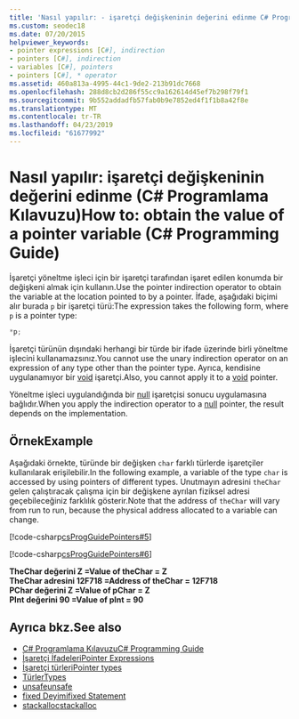 ```yaml
---
title: 'Nasıl yapılır: - işaretçi değişkeninin değerini edinme C# Programlama Kılavuzu'
ms.custom: seodec18
ms.date: 07/20/2015
helpviewer_keywords:
- pointer expressions [C#], indirection
- pointers [C#], indirection
- variables [C#], pointers
- pointers [C#], * operator
ms.assetid: 460a813a-4995-44c1-9de2-213b91dc7668
ms.openlocfilehash: 288d8cb2d286f55cc9a162614d45ef7b298f79f1
ms.sourcegitcommit: 9b552addadfb57fab0b9e7852ed4f1f1b8a42f8e
ms.translationtype: MT
ms.contentlocale: tr-TR
ms.lasthandoff: 04/23/2019
ms.locfileid: "61677992"
---
```

# <a name="how-to-obtain-the-value-of-a-pointer-variable-c-programming-guide"></a><span data-ttu-id="473c0-102">Nasıl yapılır: işaretçi değişkeninin değerini edinme (C# Programlama Kılavuzu)</span><span class="sxs-lookup"><span data-stu-id="473c0-102">How to: obtain the value of a pointer variable (C# Programming Guide)</span></span>

<span data-ttu-id="473c0-103">İşaretçi yöneltme işleci için bir işaretçi tarafından işaret edilen konumda bir değişkeni almak için kullanın.</span><span class="sxs-lookup"><span data-stu-id="473c0-103">Use the pointer indirection operator to obtain the variable at the location pointed to by a pointer.</span></span> <span data-ttu-id="473c0-104">İfade, aşağıdaki biçimi alır burada `p` bir işaretçi türü:</span><span class="sxs-lookup"><span data-stu-id="473c0-104">The expression takes the following form, where `p` is a pointer type:</span></span>  

```csharp
*p;  
```

<span data-ttu-id="473c0-105">İşaretçi türünün dışındaki herhangi bir türde bir ifade üzerinde birli yöneltme işlecini kullanamazsınız.</span><span class="sxs-lookup"><span data-stu-id="473c0-105">You cannot use the unary indirection operator on an expression of any type other than the pointer type.</span></span> <span data-ttu-id="473c0-106">Ayrıca, kendisine uygulanamıyor bir [void](../../../csharp/language-reference/keywords/void.md) işaretçi.</span><span class="sxs-lookup"><span data-stu-id="473c0-106">Also, you cannot apply it to a [void](../../../csharp/language-reference/keywords/void.md) pointer.</span></span>  

<span data-ttu-id="473c0-107">Yöneltme işleci uygulandığında bir [null](../../../csharp/language-reference/keywords/null.md) işaretçisi sonucu uygulamasına bağlıdır.</span><span class="sxs-lookup"><span data-stu-id="473c0-107">When you apply the indirection operator to a [null](../../../csharp/language-reference/keywords/null.md) pointer, the result depends on the implementation.</span></span>  

## <a name="example"></a><span data-ttu-id="473c0-108">Örnek</span><span class="sxs-lookup"><span data-stu-id="473c0-108">Example</span></span>

<span data-ttu-id="473c0-109">Aşağıdaki örnekte, türünde bir değişken `char` farklı türlerde işaretçiler kullanılarak erişilebilir.</span><span class="sxs-lookup"><span data-stu-id="473c0-109">In the following example, a variable of the type `char` is accessed by using pointers of different types.</span></span> <span data-ttu-id="473c0-110">Unutmayın adresini `theChar` gelen çalıştıracak çalışma için bir değişkene ayrılan fiziksel adresi geçebileceğiniz farklılık gösterir.</span><span class="sxs-lookup"><span data-stu-id="473c0-110">Note that the address of `theChar` will vary from run to run, because the physical address allocated to a variable can change.</span></span>  

 [!code-csharp[csProgGuidePointers#5](~/samples/snippets/csharp/VS_Snippets_VBCSharp/csProgGuidePointers/CS/Pointers2.cs#5)]  

 [!code-csharp[csProgGuidePointers#6](~/samples/snippets/csharp/VS_Snippets_VBCSharp/csProgGuidePointers/CS/Pointers.cs#6)]  
  
<span data-ttu-id="473c0-111">**TheChar değerini Z =**</span><span class="sxs-lookup"><span data-stu-id="473c0-111">**Value of theChar = Z**</span></span>  
<span data-ttu-id="473c0-112">**TheChar adresini 12F718 =**</span><span class="sxs-lookup"><span data-stu-id="473c0-112">**Address of theChar = 12F718**</span></span>  
<span data-ttu-id="473c0-113">**PChar değerini Z =**</span><span class="sxs-lookup"><span data-stu-id="473c0-113">**Value of pChar = Z**</span></span>  
<span data-ttu-id="473c0-114">**PInt değerini 90 =**</span><span class="sxs-lookup"><span data-stu-id="473c0-114">**Value of pInt = 90**</span></span>  

## <a name="see-also"></a><span data-ttu-id="473c0-115">Ayrıca bkz.</span><span class="sxs-lookup"><span data-stu-id="473c0-115">See also</span></span>

- [<span data-ttu-id="473c0-116">C# Programlama Kılavuzu</span><span class="sxs-lookup"><span data-stu-id="473c0-116">C# Programming Guide</span></span>](../../../csharp/programming-guide/index.md)
- [<span data-ttu-id="473c0-117">İşaretçi İfadeleri</span><span class="sxs-lookup"><span data-stu-id="473c0-117">Pointer Expressions</span></span>](../../../csharp/programming-guide/unsafe-code-pointers/pointer-expressions.md)
- [<span data-ttu-id="473c0-118">İşaretçi türleri</span><span class="sxs-lookup"><span data-stu-id="473c0-118">Pointer types</span></span>](../../../csharp/programming-guide/unsafe-code-pointers/pointer-types.md)
- [<span data-ttu-id="473c0-119">Türler</span><span class="sxs-lookup"><span data-stu-id="473c0-119">Types</span></span>](../../../csharp/language-reference/keywords/types.md)
- [<span data-ttu-id="473c0-120">unsafe</span><span class="sxs-lookup"><span data-stu-id="473c0-120">unsafe</span></span>](../../../csharp/language-reference/keywords/unsafe.md)
- [<span data-ttu-id="473c0-121">fixed Deyimi</span><span class="sxs-lookup"><span data-stu-id="473c0-121">fixed Statement</span></span>](../../../csharp/language-reference/keywords/fixed-statement.md)
- [<span data-ttu-id="473c0-122">stackalloc</span><span class="sxs-lookup"><span data-stu-id="473c0-122">stackalloc</span></span>](../../../csharp/language-reference/keywords/stackalloc.md)
